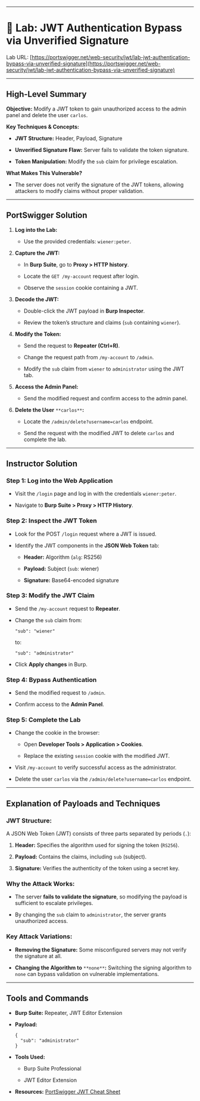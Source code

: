 
---
# 🧪 Lab: JWT Authentication Bypass via Unverified Signature

Lab URL: [https://portswigger.net/web-security/jwt/lab-jwt-authentication-bypass-via-unverified-signature](https://portswigger.net/web-security/jwt/lab-jwt-authentication-bypass-via-unverified-signature)

---

## High-Level Summary

**Objective:** Modify a JWT token to gain unauthorized access to the admin panel and delete the user `carlos`.

**Key Techniques & Concepts:**

- **JWT Structure:** Header, Payload, Signature
    
- **Unverified Signature Flaw:** Server fails to validate the token signature.
    
- **Token Manipulation:** Modify the `sub` claim for privilege escalation.
    

**What Makes This Vulnerable?**

- The server does not verify the signature of the JWT tokens, allowing attackers to modify claims without proper validation.
    

---

## PortSwigger Solution

1. **Log into the Lab:**
    
    - Use the provided credentials: `wiener:peter`.
        
2. **Capture the JWT:**
    
    - In **Burp Suite**, go to **Proxy > HTTP history**.
        
    - Locate the `GET /my-account` request after login.
        
    - Observe the `session` cookie containing a JWT.
        
3. **Decode the JWT:**
    
    - Double-click the JWT payload in **Burp Inspector**.
        
    - Review the token’s structure and claims (`sub` containing `wiener`).
        
4. **Modify the Token:**
    
    - Send the request to **Repeater (Ctrl+R)**.
        
    - Change the request path from `/my-account` to `/admin`.
        
    - Modify the `sub` claim from `wiener` to `administrator` using the JWT tab.
        
5. **Access the Admin Panel:**
    
    - Send the modified request and confirm access to the admin panel.
        
6. **Delete the User** `**carlos**`**:**
    
    - Locate the `/admin/delete?username=carlos` endpoint.
        
    - Send the request with the modified JWT to delete `carlos` and complete the lab.
        

---

## Instructor Solution

### Step 1: Log into the Web Application

- Visit the `/login` page and log in with the credentials `wiener:peter`.
    
- Navigate to **Burp Suite > Proxy > HTTP History**.
    

### Step 2: Inspect the JWT Token

- Look for the POST `/login` request where a JWT is issued.
    
- Identify the JWT components in the **JSON Web Token** tab:
    
    - **Header:** Algorithm (`alg`: RS256)
        
    - **Payload:** Subject (`sub`: wiener)
        
    - **Signature:** Base64-encoded signature
        

### Step 3: Modify the JWT Claim

- Send the `/my-account` request to **Repeater**.
    
- Change the `sub` claim from:
    
    ```
    "sub": "wiener"
    ```
    
    to:
    
    ```
    "sub": "administrator"
    ```
    
- Click **Apply changes** in Burp.
    

### Step 4: Bypass Authentication

- Send the modified request to `/admin`.
    
- Confirm access to the **Admin Panel**.
    

### Step 5: Complete the Lab

- Change the cookie in the browser:
    
    - Open **Developer Tools > Application > Cookies**.
        
    - Replace the existing `session` cookie with the modified JWT.
        
- Visit `/my-account` to verify successful access as the administrator.
    
- Delete the user `carlos` via the `/admin/delete?username=carlos` endpoint.
    

---

## Explanation of Payloads and Techniques

### **JWT Structure:**

A JSON Web Token (JWT) consists of three parts separated by periods (`.`):

1. **Header:** Specifies the algorithm used for signing the token (`RS256`).
    
2. **Payload:** Contains the claims, including `sub` (subject).
    
3. **Signature:** Verifies the authenticity of the token using a secret key.
    

### **Why the Attack Works:**

- The server **fails to validate the signature**, so modifying the payload is sufficient to escalate privileges.
    
- By changing the `sub` claim to `administrator`, the server grants unauthorized access.
    

### **Key Attack Variations:**

- **Removing the Signature:** Some misconfigured servers may not verify the signature at all.
    
- **Changing the Algorithm to** `**none**`**:** Switching the signing algorithm to `none` can bypass validation on vulnerable implementations.
    

---

## Tools and Commands

- **Burp Suite:** Repeater, JWT Editor Extension
    
- **Payload:**
    
    ```
    {
      "sub": "administrator"
    }
    ```
    
- **Tools Used:**
    
    - Burp Suite Professional
        
    - JWT Editor Extension
        
- **Resources:** [PortSwigger JWT Cheat Sheet](https://portswigger.net/web-security/jwt)